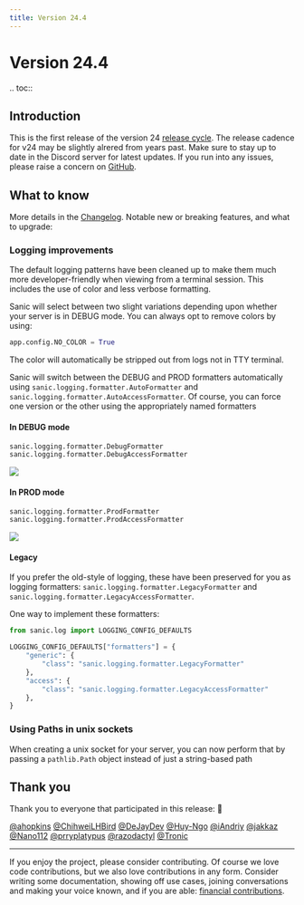 ```yaml
---
title: Version 24.4
---
```


# Version 24.4

.. toc::


## Introduction

This is the first release of the version 24 [release cycle](../../organization/policies.md#release-schedule).  The release cadence for v24 may be slightly alrered from years past. Make sure to stay up to date in the Discord server for latest updates. If you run into any issues, please raise a concern on [GitHub](https://github.com/sanic-org/sanic/issues/new/choose).

## What to know

More details in the [Changelog](../changelog.html). Notable new or breaking features, and what to upgrade:

### Logging improvements

The default logging patterns have been cleaned up to make them much more developer-friendly when viewing from a terminal session. This includes the use of color and less verbose formatting.

Sanic will select between two slight variations depending upon whether your server is in DEBUG mode. You can always opt to remove colors by using:

```python
app.config.NO_COLOR = True
```

The color will automatically be stripped out from logs not in TTY terminal.

Sanic will switch between the DEBUG and PROD formatters automatically using `sanic.logging.formatter.AutoFormatter` and `sanic.logging.formatter.AutoAccessFormatter`. Of course, you can force one version or the other using the appropriately named formatters

#### In DEBUG mode

```python
sanic.logging.formatter.DebugFormatter
sanic.logging.formatter.DebugAccessFormatter
```

![](/assets/images/logging-dev.png)

#### In PROD mode


```python
sanic.logging.formatter.ProdFormatter
sanic.logging.formatter.ProdAccessFormatter
```

![](/assets/images/logging-prod.png)

#### Legacy

If you prefer the old-style of logging, these have been preserved for you as logging formatters: `sanic.logging.formatter.LegacyFormatter` and `sanic.logging.formatter.LegacyAccessFormatter`.

One way to implement these formatters:

```python
from sanic.log import LOGGING_CONFIG_DEFAULTS

LOGGING_CONFIG_DEFAULTS["formatters"] = {
    "generic": {
        "class": "sanic.logging.formatter.LegacyFormatter"
    },
    "access": {
        "class": "sanic.logging.formatter.LegacyAccessFormatter"
    },
}
```

### Using Paths in unix sockets

When creating a unix socket for your server, you can now perform that by passing a `pathlib.Path` object instead of just a string-based path

## Thank you

Thank you to everyone that participated in this release: :clap:

[@ahopkins](https://github.com/ahopkins)
[@ChihweiLHBird](https://github.com/ChihweiLHBird)
[@DeJayDev](https://github.com/DeJayDev)
[@Huy-Ngo](https://github.com/Huy-Ngo)
[@iAndriy](https://github.com/iAndriy)
[@jakkaz](https://github.com/jakkaz)
[@Nano112](https://github.com/Nano112)
[@prryplatypus](https://github.com/prryplatypus)
[@razodactyl](https://github.com/razodactyl)
[@Tronic](https://github.com/Tronic)

---

If you enjoy the project, please consider contributing. Of course we love code contributions, but we also love contributions in any form. Consider writing some documentation, showing off use cases, joining conversations and making your voice known, and if you are able: [financial contributions](https://opencollective.com/sanic-org/).
